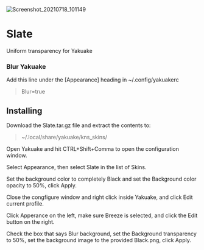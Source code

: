 ![Screenshot_20210718_101149](https://user-images.githubusercontent.com/80355486/126076261-2006928d-4d68-46ea-a1fd-684ccd5d1cbe.png)

# Slate
Uniform transparency for Yakuake

### Blur Yakuake
Add this line under the [Appearance] heading in ~/.config/yakuakerc
>Blur=true


## Installing
Download the Slate.tar.gz file and extract the contents to: 
> ~/.local/share/yakuake/kns_skins/

Open Yakuake and hit CTRL+Shift+Comma to open the configuration window. 

Select Appearance, then select Slate in the list of Skins.

Set the background color to completely Black and set the Background color opacity to 50%, click Apply. 

Close the congfigure window and right click inside Yakuake, and click Edit current profile.

Click Apperance on the left, make sure Breeze is selected, and click the Edit button on the right.

Check the box that says Blur background, set the Background transparency to 50%, set the background image to the provided Black.png, click Apply.

